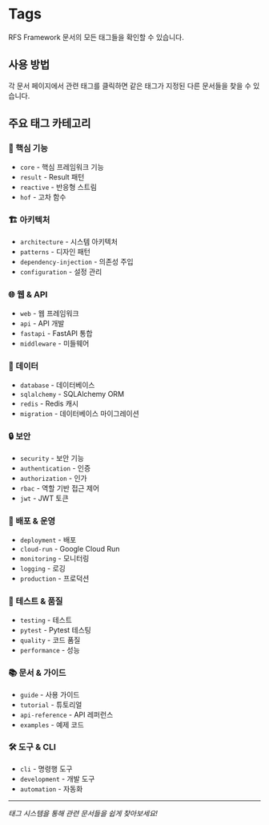 # Tags

RFS Framework 문서의 모든 태그들을 확인할 수 있습니다.

## 사용 방법

각 문서 페이지에서 관련 태그를 클릭하면 같은 태그가 지정된 다른 문서들을 찾을 수 있습니다.

## 주요 태그 카테고리

### 🎯 핵심 기능
- `core` - 핵심 프레임워크 기능
- `result` - Result 패턴
- `reactive` - 반응형 스트림
- `hof` - 고차 함수

### 🏗️ 아키텍처
- `architecture` - 시스템 아키텍처
- `patterns` - 디자인 패턴
- `dependency-injection` - 의존성 주입
- `configuration` - 설정 관리

### 🌐 웹 & API
- `web` - 웹 프레임워크
- `api` - API 개발
- `fastapi` - FastAPI 통합
- `middleware` - 미들웨어

### 💾 데이터
- `database` - 데이터베이스
- `sqlalchemy` - SQLAlchemy ORM
- `redis` - Redis 캐시
- `migration` - 데이터베이스 마이그레이션

### 🔒 보안
- `security` - 보안 기능
- `authentication` - 인증
- `authorization` - 인가
- `rbac` - 역할 기반 접근 제어
- `jwt` - JWT 토큰

### 🚀 배포 & 운영
- `deployment` - 배포
- `cloud-run` - Google Cloud Run
- `monitoring` - 모니터링
- `logging` - 로깅
- `production` - 프로덕션

### 🧪 테스트 & 품질
- `testing` - 테스트
- `pytest` - Pytest 테스팅
- `quality` - 코드 품질
- `performance` - 성능

### 📚 문서 & 가이드
- `guide` - 사용 가이드
- `tutorial` - 튜토리얼
- `api-reference` - API 레퍼런스
- `examples` - 예제 코드

### 🛠️ 도구 & CLI
- `cli` - 명령행 도구
- `development` - 개발 도구
- `automation` - 자동화

---

*태그 시스템을 통해 관련 문서들을 쉽게 찾아보세요!*